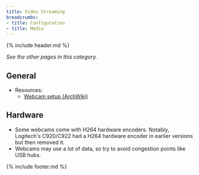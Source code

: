 ```yaml
---
title: Video Streaming
breadcrumbs:
- title: Configuration
- title: Media
---
```

{% include header.md %}

_See the other pages in this category._

## General

- Resources:
    - [Webcam setup (ArchWiki)](https://wiki.archlinux.org/index.php/Webcam_setup)

## Hardware

- Some webcams come with H264 hardware encoders. Notably, Logitech's C920/C922 had a H264 hardware encoder in earlier versions but then removed it.
- Webcams may use a lot of data, so try to avoid congestion points like USB hubs.

{% include footer.md %}
